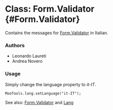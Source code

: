 Class: Form.Validator {#Form.Validator}
=====================================

Contains the messages for [Form.Validator][] in Italian.

### Authors

* Leonardo Laureti
* Andrea Novero

### Usage

Simply change the language property to *it-IT*.

	MooTools.lang.setLanguage("it-IT");

See also: [Form.Validator][] and [Lang][]

[Form.Validator]: http://www.mootools.net/docs/more/Forms/Form.Validator#Form.Validator
[Lang]: http://www.mootools.net/docs/more/Core/Lang